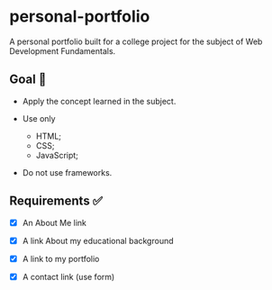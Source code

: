 # personal-portfolio

A personal portfolio built for a college project for the subject of Web Development Fundamentals.

## Goal 🎯

- Apply the concept learned in the subject.

- Use only
  - HTML;
  - CSS;
  - JavaScript;
- Do not use frameworks.

## Requirements ✅

- [x] An About Me link

- [x] A link About my educational background

- [x] A link to my portfolio

- [x] A contact link (use form)
